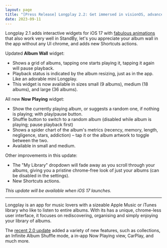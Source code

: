 ```yaml
---
layout: page
title: "[Press Release] Longplay 2.2: Get immersed in visionOS, advanced features on iOS"
date: 2023-09-11
---
```


Longplay 2.1 adds interactive widgets for iOS 17 with [fabulous animations](https://vimeo.com/863056534) that also work very well in StandBy, let's you appreciate your album wall in the app without any UI chrome, and adds new Shortcuts actions.

Updated **Album Wall** widget:

- Shows a grid of albums, tapping one starts playing it, tapping it again will pause playback.
- Playback status is indicated by the album resizing, just as in the app. Like an adorable mini Longplay.
- This widget is now available in sizes small (9 albums), medium (18 albums), and large (36 albums).

All new **Now Playing** widget:

- Show the currently playing album, or suggests a random one, if nothing is playing; with play/pause button.
- Shuffle button to switch to a random album (disabled while album is playing; pause playback first)
- Shows a spider chart of the album's metrics (recency, memory, length, negligence, stars, addiction) – tap it or the album artwork to toggle between the two.
- Available in small and medium.

Other improvements in this update:

- The "My Library" dropdown will fade away as you scroll through your albums, giving you a pristine chrome-free look of just your albums (can be disabled in the settings).
- New Shortcuts actions.

_This update will be available when iOS 17 launches._

---

Longplay is an app for music lovers with a sizeable Apple Music or iTunes library who like to listen to entire albums. With its has a unique, chrome-less user interface, it focuses on rediscovering, organising and simply enjoying your library of albums.

The [recent 2.0 update](https://adrian.schoenig.me/blog/2023/08/31/longplay-2.0/) added a variety of new features, such as collections, an Infinite Album Shuffle mode, a in-app Now Playing view, CarPlay, and much more.
